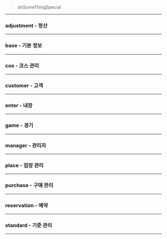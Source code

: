 > doSomeThingSpecial
----------
### adjustment - 정산

----------
### base - 기본 정보

----------
### cos - 코스 관리

----------
### customer - 고객

----------
### enter - 내장

----------
### game - 경기

----------
### manager - 관리자

----------
### place - 업장 관리

----------
### purchase - 구매 관리

----------
### reservation - 예약

----------
### standard - 기준 관리

----------
